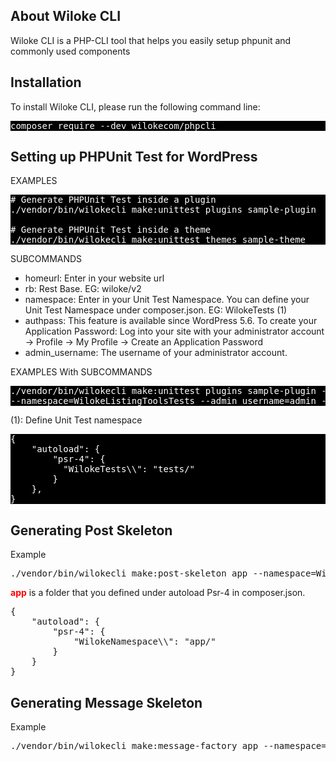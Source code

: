 ## About Wiloke CLI
Wiloke CLI is a PHP-CLI tool that helps you easily setup phpunit and commonly used components

## Installation

To install Wiloke CLI, please run the following command line:
<pre style="background: black; color: white">
composer require --dev wilokecom/phpcli
</pre>

## Setting up PHPUnit Test for WordPress

EXAMPLES

<pre style="background: black; color: white">
# Generate PHPUnit Test inside a plugin
./vendor/bin/wilokecli make:unittest plugins sample-plugin

# Generate PHPUnit Test inside a theme
./vendor/bin/wilokecli make:unittest themes sample-theme
</pre>

SUBCOMMANDS

<ul>
    <li>homeurl: Enter in your website url</li>
    <li>rb: Rest Base. EG: wiloke/v2</li>
    <li>namespace: Enter in your Unit Test Namespace. You can define your Unit Test Namespace under composer.json. 
EG: WilokeTests (1)</li>
    <li>authpass: This feature is available since WordPress 5.6. To create your Application Password: Log into your 
site with your administrator account -> Profile -> My Profile -> Create an Application Password
</li>
    <li>admin_username: The username of your administrator account.</li>
</ul>

EXAMPLES With SUBCOMMANDS
<pre style="background: black; color: white">
./vendor/bin/wilokecli make:unittest plugins sample-plugin --homeurl=https://wiloke.com --rb=wiloke/v2 
--namespace=WilokeListingToolsTests --admin_username=admin --authpass=yourpass
</pre>


(1): Define Unit Test namespace
<pre style="background: black; color: white">
{
    "autoload": {
        "psr-4": {
          "WilokeTests\\": "tests/"
        }
    },
}
</pre>

## Generating Post Skeleton
Example

<pre>
./vendor/bin/wilokecli make:post-skeleton app --namespace=WilokeNamespace
</pre>

<strong style="color:red">app</strong> is a folder that you defined under autoload Psr-4 in composer.json.
<pre>
{
    "autoload": {
        "psr-4": {
            "WilokeNamespace\\": "app/"
        }
    }
}
</pre>

## Generating Message Skeleton
Example

<pre>
./vendor/bin/wilokecli make:message-factory app --namespace=WilokeNamespace
</pre>
